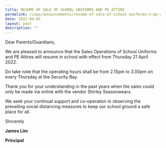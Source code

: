 ```yaml
---
title: RESUME OF SALE OF SCHOOL UNIFORMS AND PE ATTIRE
permalink: /czps/announcements/resume-of-sale-of-school-uniforms-n-pe-attire/
date: 2022-04-01
layout: post
description: ""
---
```

<p>Dear Parents/Guardians,</p>
<p>We are pleased to announce that the Sales Operations of School Uniforms and PE Attires will resume in school with effect from Thursday 21 April 2022.</p>
<p>Do take note that the operating hours shall be from 2.15pm to 3.00pm on every Thursday at the Security Bay.</p>
<p>Thank you for your understanding in the past years when the sales could only be made via online with the vendor Shirley Seasonwears.</p>
<p>We seek your continual support and co-operation in observing the prevailing social distancing measures to keep our school ground a safe place for all.</p>
<p>Sincerely</p>
<p><strong>James Lim</strong></p>
<p><strong>Principal</strong></p>